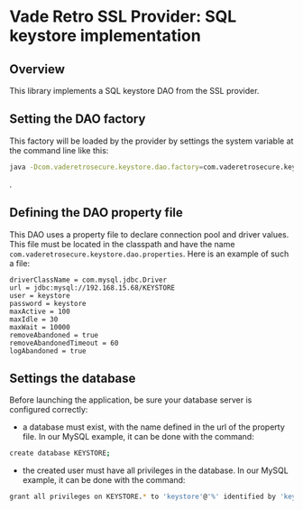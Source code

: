 # Vade Retro SSL Provider: SQL keystore implementation

## Overview

This library implements a SQL keystore DAO from the SSL provider.

## Setting the DAO factory

This factory will be loaded by the provider by settings the system variable at the command line like this:
```bash
java -Dcom.vaderetrosecure.keystore.dao.factory=com.vaderetrosecure.keystore.dao.sql.SqlKeyStoreDAOFactory my-project.jar
```
.

## Defining the DAO property file

This DAO uses a property file to declare connection pool and driver values. This file must be located in the classpath and have the name `com.vaderetrosecure.keystore.dao.properties`. Here is an example of such a file:
```
driverClassName = com.mysql.jdbc.Driver
url = jdbc:mysql://192.168.15.68/KEYSTORE
user = keystore
password = keystore
maxActive = 100
maxIdle = 30
maxWait = 10000
removeAbandoned = true
removeAbandonedTimeout = 60
logAbandoned = true
```

## Settings the database

Before launching the application, be sure your database server is configured correctly: 
* a database must exist, with the name defined in the url of the property file. In our MySQL example, it can be done with the command:
```bash
create database KEYSTORE;
```
* the created user must have all privileges in the database. In our MySQL example, it can be done with the command:
```bash
grant all privileges on KEYSTORE.* to 'keystore'@'%' identified by 'keystore';
```
